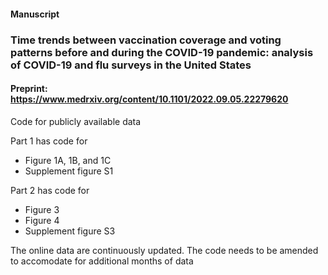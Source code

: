 


#### Manuscript 
### Time trends between vaccination coverage and voting patterns before and during the COVID-19 pandemic: analysis of COVID-19 and flu surveys in the United States 


#### Preprint: https://www.medrxiv.org/content/10.1101/2022.09.05.22279620

Code for publicly available data

Part 1 has code for

- Figure 1A, 1B, and 1C
- Supplement figure S1

Part 2 has code for

- Figure 3
- Figure 4
- Supplement figure S3

The online data are continuously updated. The code needs to be amended to accomodate for additional months of data
